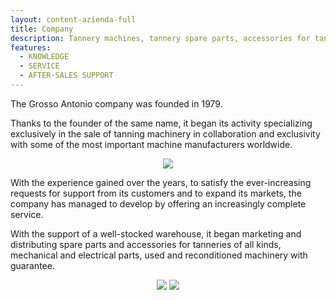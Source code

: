 ```yaml
---
layout: content-azienda-full
title: Company
description: Tannery machines, tannery spare parts, accessories for tannery, second hand machines for tannery.
features:
  - KNOWLEDGE
  - SERVICE
  - AFTER-SALES SUPPORT
---
```


The Grosso Antonio company was founded in 1979.

Thanks to the founder of the same name, it began its activity specializing exclusively in the sale of tanning machinery in collaboration and exclusivity with some of the most important machine manufacturers worldwide.

<div style="text-align: center;" class="mb-3"><img class="xs-full-img" src="{{ site.url }}/assets/img/photo/azienda-3.jpg"></div>

With the experience gained over the years, to satisfy the ever-increasing requests for support from its customers and to expand its markets, the company has managed to develop by offering an increasingly complete service.

With the support of a well-stocked warehouse, it began marketing and distributing spare parts and accessories for tanneries of all kinds, mechanical and electrical parts, used and reconditioned machinery with guarantee.

<div style="text-align: center;" class="mb-3">
  <img class="xs-full-img" src="{{ site.url }}/assets/img/photo/azienda-2.jpg">
  <img class="xs-full-img" src="{{ site.url }}/assets/img/photo/photo-2.jpg">
</div>
